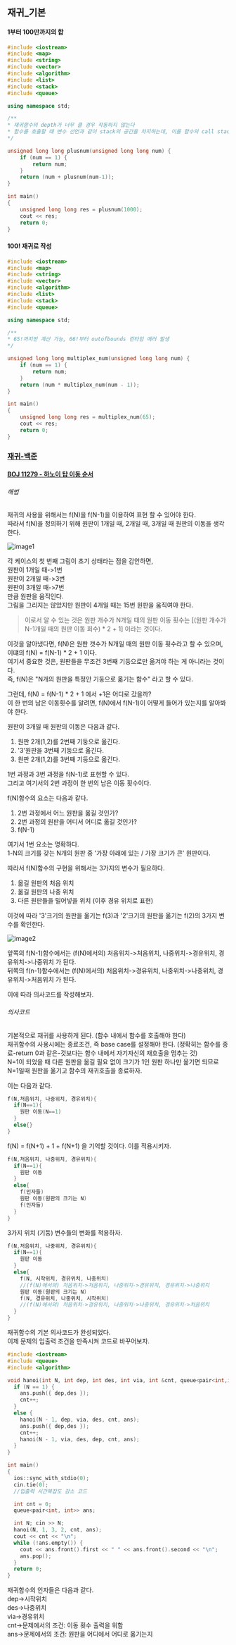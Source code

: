 ## 재귀_기본

#### 1부터 100만까지의 합

```cpp
#include <iostream>
#include <map>
#include <string>
#include <vector>
#include <algorithm>
#include <list>
#include <stack>
#include <queue>

using namespace std;

/**
* 재귀함수의 depth가 너무 클 경우 작동하지 않는다
* 함수를 호출할 때 변수 선언과 같이 stack의 공간을 차지하는데, 이를 함수의 call stack이라 하며 함수의 호출은 약 200번까지만 허용된다.
*/

unsigned long long plusnum(unsigned long long num) {
	if (num == 1) {
		return num;
	}
	return (num + plusnum(num-1));
}

int main()
{
	unsigned long long res = plusnum(1000);
	cout << res;
	return 0;
}
```

#### 100! 재귀로 작성

```cpp
#include <iostream>
#include <map>
#include <string>
#include <vector>
#include <algorithm>
#include <list>
#include <stack>
#include <queue>

using namespace std;

/**
* 65!까지만 계산 가능, 66!부터 outofbounds 런타임 에러 발생
*/

unsigned long long multiplex_num(unsigned long long num) {
	if (num == 1) {
		return num;
	}
	return (num * multiplex_num(num - 1));
}

int main()
{
	unsigned long long res = multiplex_num(65);
	cout << res;
	return 0;
}
```

### [재귀-백준](https://www.acmicpc.net/step/19)

#### [BOJ 11279 - 하노이 탑 이동 순서](https://www.acmicpc.net/problem/11729)

###### 해법
재귀의 사용을 위해서는 f(N)을 f(N-1)을 이용하여 표현 할 수 있어야 한다.  
따라서 f(N)을 정의하기 위해 원판이 1개일 때, 2개일 때, 3개일 때 원판의 이동을 생각한다.  

![image1](https://github.com/minsung-kwon/AlgorithmStudy/assets/87001868/c7d1f1d9-c490-47ec-95b5-2029b8056b09)

각 케이스의 첫 번째 그림이 초기 상태라는 점을 감안하면,  
원판이 1개일 때->1번  
원판이 2개일 때->3번  
원판이 3개일 때->7번  
만큼 원판을 움직인다.  
그림을 그리지는 않았지만 원판이 4개일 때는 15번 원판을 움직여야 한다.  

> 이로서 알 수 있는 것은 원판 개수가 N개일 때의 원판 이동 횟수는 [(원판 개수가 N-1개일 때의 원판 이동 회수) * 2 + 1] 이라는 것이다.  

이것을 알아냈다면, f(N)은 원판 갯수가 N개일 때의 원판 이동 횟수라고 할 수 있으며, 이떄의 f(N) = f(N-1) * 2 + 1 이다.  
여기서 중요한 것은, 원판들을 무조건 3번째 기둥으로만 옮겨야 하는 게 아니라는 것이다.  
즉, f(N)은 "N개의 원판을 특정안 기둥으로 옮기는 함수" 라고 할 수 있다.  

그런데, f(N) = f(N-1) * 2 + 1 에서 +1은 어디로 갔을까?  
이 한 번의 남은 이동횟수를 알려면, f(N)에서 f(N-1)이 어떻게 들어가 있는지를 알아봐야 한다.  

원판이 3개일 때 원판의 이동은 다음과 같다.  
1. 원판 2개(1,2)를 2번째 기둥으로 옮긴다.  
2. '3'원판을 3번째 기둥으로 옮긴다.  
3. 원판 2개(1,2)를 3번째 기둥으로 옮긴다.  

1번 과정과 3번 과정을 f(N-1)로 표현할 수 있다.  
그리고 여기서의 2번 과정이 한 번의 남은 이동 횟수이다.  

f(N)함수의 요소는 다음과 같다.
1. 2번 과정에서 어느 원판을 옮길 것인가?
2. 2번 과정의 원판을 어디서 어디로 옮길 것인가?
3. f(N-1)

여기서 1번 요소는 명확하다.  
1-N의 크기를 갖는 N개의 원판 중 '가장 아래에 있는 / 가장 크기가 큰' 원판이다.  

따라서 f(N)함수의 구현을 위해서는 3가지의 변수가 필요하다.  
1. 옮길 원판의 처음 위치
2. 옮길 원판의 나중 위치
3. 다른 원판들을 밀어넣을 위치 (이후 경유 위치로 표현)

이것에 따라 '3'크기의 원판을 옮기는 f(3)과 '2'크기의 원판을 옮기는 f(2)의 3가지 변수를 확인한다.  

![image2](https://github.com/minsung-kwon/AlgorithmStudy/assets/87001868/77926b7d-d5d2-4cc1-9864-347975a775d9)

앞쪽의 f(N-1)함수에서는 (f(N)에서의) 처음위치->처음위치, 나중위치->경유위치, 경유위치->나중위치 가 된다.  
뒤쪽의 f(n-1)함수에서는 (f(N)에서의) 처음위치->경유위치, 나중위치->나중위치, 경유위치->처음위치 가 된다.  

이에 따라 의사코드를 작성해보자.  

###### 의사코드

기본적으로 재귀를 사용하게 된다. (함수 내에서 함수를 호출해야 한다)  
재귀함수의 사용시에는 종료조건, 즉 base case를 설정해야 한다. (정확히는 함수를 종료-return 0과 같은-것보다는 함수 내에서 자기자신의 재호출을 멈추는 것)  
N=1이 되었을 때 다른 원판을 옮길 필요 없이 크기가 1인 원판 하나만 옮기면 되므로 N=1일때 원판을 옮기고 함수의 재귀호출을 종료하자.  

이는 다음과 같다.
```cpp
f(N,처음위치, 나중위치, 경유위치){
  if(N==1){
    원판 이동(N==1)
  }
  else{}
}
```

f(N) = f(N+1) + 1 + f(N+1) 을 기억할 것이다. 이를 적용시키자.
```cpp
f(N,처음위치, 나중위치, 경유위치){
  if(N==1){
    원판 이동
  }
  else{
    f(인자들)
    원판 이동(원판의 크기는 N)
    f(인자들)
  }
}
```

3가지 위치 (기둥) 변수들의 변화를 적용하자.
```cpp
f(N,처음위치, 나중위치, 경유위치){
  if(N==1){
    원판 이동
  }
  else{
    f(N, 시작위치, 경유위치, 나중위치)
    //(f(N)에서의) 처음위치->처음위치, 나중위치->경유위치, 경유위치->나중위치
    원판 이동(원판의 크기는 N)
    f(N, 경유위치, 나중위치, 시작위치)
    //(f(N)에서의) 처음위치->경유위치, 나중위치->나중위치, 경유위치->처음위치
  }
}
```

재귀함수의 기본 의사코드가 완성되었다.  
이제 문제의 입출력 조건을 만족시켜 코드로 바꾸어보자.

```cpp
#include <iostream>
#include <queue>
#include <algorithm>

void hanoi(int N, int dep, int des, int via, int &cnt, queue<pair<int,int>> &ans) {
  if (N == 1) {
    ans.push({ dep,des });
    cnt++;
  }
  else {
    hanoi(N - 1, dep, via, des, cnt, ans);
    ans.push({ dep,des });
    cnt++;
    hanoi(N - 1, via, des, dep, cnt, ans);
  }
}

int main()
{
  ios::sync_with_stdio(0);
  cin.tie(0);
  //입출력 시간복잡도 감소 코드

  int cnt = 0;
  queue<pair<int, int>> ans;

  int N; cin >> N;
  hanoi(N, 1, 3, 2, cnt, ans);
  cout << cnt << "\n";
  while (!ans.empty()) {
    cout << ans.front().first << " " << ans.front().second << "\n";
    ans.pop();
  }
  return 0;
}
```

재귀함수의 인자들은 다음과 같다.  
dep->시작위치  
des->나중위치  
via->경유위치  
cnt->문제에서의 조건: 이동 횟수 출력을 위함  
ans->문제에서의 조건: 원판을 어디에서 어디로 옮기는지  

